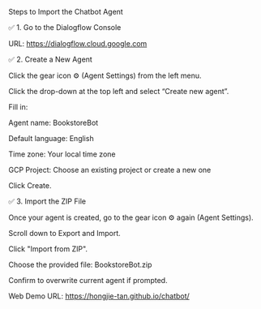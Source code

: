 Steps to Import the Chatbot Agent

✅ 1. Go to the Dialogflow Console

URL: https://dialogflow.cloud.google.com

✅ 2. Create a New Agent

Click the gear icon ⚙️ (Agent Settings) from the left menu.

Click the drop-down at the top left and select “Create new agent”.

Fill in:

Agent name: BookstoreBot

Default language: English

Time zone: Your local time zone

GCP Project: Choose an existing project or create a new one

Click Create.

✅ 3. Import the ZIP File

Once your agent is created, go to the gear icon ⚙️ again (Agent Settings).

Scroll down to Export and Import.

Click "Import from ZIP".

Choose the provided file: BookstoreBot.zip

Confirm to overwrite current agent if prompted.

Web Demo URL: https://hongjie-tan.github.io/chatbot/
